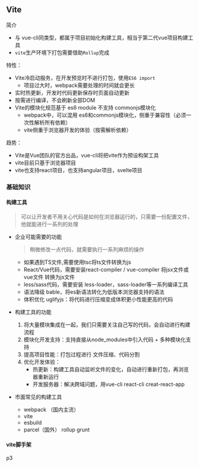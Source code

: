 ## Vite

简介

- 与 vue-cli同类型，都属于项目初始化构建工具，相当于第二代vue项目构建工具
- `vite`生产环境下打包需要借助`Rollup`完成

特性：

- Vite冷启动服务，在开发预览时不进行打包，使用`ES6 import`
  - 项目过大时，webpack需要处理的时间就会更长
- 实时热更新，开发时代码更新保存时页面自动更新
- 按需进行编译，不会刷新全部DOM
- Vite的模块化规范基于 es6 module 不支持 commonjs模块化
  - webpack中，可以混用 es6和commonjs模块化，侧重于兼容性（必须一次性解析所有依赖）
  - vite侧重于浏览器开发的体验（按需解析依赖）

趋势：

- Vite是Vue团队的官方出品，vue-cli将把vite作为预设构架工具
- vite目前只基于浏览器项目
- vite也支持react项目，也支持angular项目，svelte项目





### 基础知识

#### 构建工具

> 可以让开发者不用关心代码是如何在浏览器运行的，只需要一份配置文件，他就能进行一系列的处理

- 企业可能需要的功能

  > 稍微修改一点代码，就需要执行一系列麻烦的操作

  - 如果遇到TS文件,需要使用tsc将ts文件转换为js
  - React/Vue代码，需要安装react-compiler / vue-compiler 将jsx文件或vue文件 转换为js文件
  - less/sass代码，需要安装 less-loader，sass-loader等一系列编译工具
  - 语法降级 bable，将es新语法转化为低版本浏览器支持的语法
  - 体积优化 uglifyjs：将代码进行压缩变成体积更小性能更高的代码

- 构建工具的功能

  1. 将大量模块集成在一起，我们只需要关注自己写的代码，会自动进行构建流程
  2. 模块化开发支持：支持直接从node_modules中引入代码 + 多种模块化支持
  3. 提高项目性能：打包过程进行 文件压缩、代码分割
  4. 优化开发体验：
     - 热更新：构建工具自动监听文件的变化，自动进行重新打包，再浏览器重新运行
     - 开发服务器：解决跨域问题，用vue-cli react-cli creat-react-app

- 市面常见的构建工具

  - webpack （国内主流）
  - vite
  - esbuild
  - parcel（国外）          rollup      grunt



#### vite脚手架

 p3



